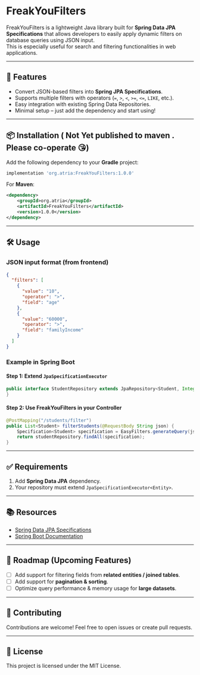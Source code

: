 # FreakYouFilters

FreakYouFilters is a lightweight Java library built for **Spring Data JPA Specifications** that allows developers to easily apply dynamic filters on database queries using JSON input.  
This is especially useful for search and filtering functionalities in web applications.

---

## 🚀 Features

- Convert JSON-based filters into **Spring JPA Specifications**.
- Supports multiple filters with operators (`=`, `>`, `<`, `>=`, `<=`, `LIKE`, etc.).
- Easy integration with existing Spring Data Repositories.
- Minimal setup – just add the dependency and start using!

---

## 📦 Installation ( Not Yet published to maven . Please co-operate 😘)

Add the following dependency to your **Gradle** project:

```gradle
implementation 'org.atria:FreakYouFilters:1.0.0'
```

For **Maven**:

```xml
<dependency>
    <groupId>org.atria</groupId>
    <artifactId>FreakYouFilters</artifactId>
    <version>1.0.0</version>
</dependency>
```

---

## 🛠 Usage

### JSON input format (from frontend)
```json
{
  "filters": [
    {
      "value": "10",
      "operator": ">",
      "field": "age"
    },
    {
      "value": "60000",
      "operator": ">",
      "field": "familyIncome"
    }
  ]
}
```

### Example in Spring Boot

#### Step 1: Extend `JpaSpecificationExecutor`
```java
public interface StudentRepository extends JpaRepository<Student, Integer>, JpaSpecificationExecutor<Student> {
}
```

#### Step 2: Use FreakYouFilters in your Controller
```java
@PostMapping("/students/filter")
public List<Student> filterStudents(@RequestBody String json) {
    Specification<Student> specification = EasyFilters.generateQuery(json);
    return studentRepository.findAll(specification);
}
```

---

## ✅ Requirements

1. Add **Spring Data JPA** dependency.  
2. Your repository must extend `JpaSpecificationExecutor<Entity>`.

---

## 📚 Resources

- [Spring Data JPA Specifications](https://docs.spring.io/spring-data/jpa/docs/current/reference/html/#specifications)  
- [Spring Boot Documentation](https://spring.io/projects/spring-boot)

---

## 📝 Roadmap (Upcoming Features)

- [ ] Add support for filtering fields from **related entities / joined tables**.  
- [ ] Add support for **pagination & sorting**.  
- [ ] Optimize query performance & memory usage for **large datasets**.  

---

## 🤝 Contributing

Contributions are welcome! Feel free to open issues or create pull requests.

---

## 📜 License

This project is licensed under the MIT License.
